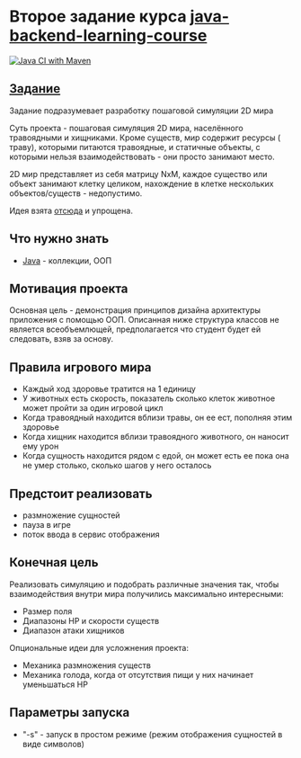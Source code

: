# Второе задание курса [java-backend-learning-course](https://zhukovsd.github.io/java-backend-learning-course/)

[![Java CI with Maven](https://github.com/farneser/life-simulation/actions/workflows/maven.yml/badge.svg)](https://github.com/farneser/life-simulation/actions/workflows/maven.yml)

## [Задание](https://zhukovsd.github.io/java-backend-learning-course/Projects/Simulation/)

Задание подразумевает разработку пошаговой симуляции 2D мира

Суть проекта - пошаговая симуляция 2D мира, населённого травоядными и хищниками. Кроме существ, мир содержит ресурсы (
траву), которыми питаются травоядные, и статичные объекты, с которыми нельзя взаимодействовать - они просто занимают
место.

2D мир представляет из себя матрицу NxM, каждое существо или объект занимают клетку целиком, нахождение в клетке
нескольких объектов/существ - недопустимо.

Идея взята [отсюда](https://www.youtube.com/watch?v=SfEZSyvbj2w) и упрощена.

## Что нужно знать

- [Java](https://zhukovsd.github.io/java-backend-learning-course/Technologies/Java/) - коллекции, ООП

## Мотивация проекта

Основная цель - демонстрация принципов дизайна архитектуры приложения с помощью ООП. Описанная ниже структура классов не
является всеобъемлющей, предполагается что студент будет ей следовать, взяв за основу.

## Правила игрового мира

- Каждый ход здоровье тратится на 1 единицу
- У животных есть скорость, показатель сколько клеток животное может пройти за один игровой цикл
- Когда травоядный находится вблизи травы, он ее ест, пополняя этим здоровье
- Когда хищник находится вблизи травоядного животного, он наносит ему урон
- Когда сущность находится рядом с едой, он может есть ее пока она не умер столько, сколько шагов у него осталось

## Предстоит реализовать

- размножение сущностей
- пауза в игре
- поток ввода в сервис отображения

## Конечная цель

Реализовать симуляцию и подобрать различные значения так, чтобы взаимодействия внутри мира получились максимально
интересными:

- Размер поля
- Диапазоны HP и скорости существ
- Диапазон атаки хищников

Опциональные идеи для усложнения проекта:

- Механика размножения существ
- Механика голода, когда от отсутствия пищи у них начинает уменьшаться HP

## Параметры запуска

- "-s" - запуск в простом режиме (режим отображения сущностей в виде символов)
